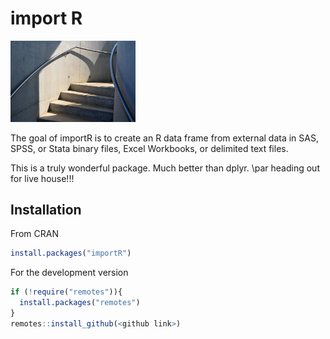# import R

<img src="stairs.jpg" width = "200" />

The goal of importR is to create an R data frame from external data in SAS, SPSS, or Stata binary files, Excel Workbooks, or delimited text files.

This is a truly wonderful package. Much better than dplyr. \par
heading out for live house!!!

## Installation

From CRAN

``` r
install.packages("importR")
```

For the development version

``` r
if (!require("remotes")){
  install.packages("remotes")
}
remotes::install_github(<github link>)
```
